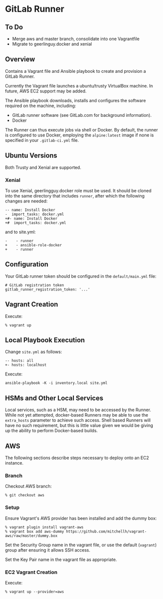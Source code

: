 # GitLab Runner

## To Do

* Merge aws and master branch, consolidate into one Vagrantfile
* Migrate to geerlinguy.docker and xenial

## Overview

Contains a Vagrant file and Ansible playbook to create and provision a GitLab Runner.

Currently the Vagrant file launches a ubuntu/trusty VirtualBox machine. In future, AWS EC2 support
may be added.

The Ansible playbook downloads, installs and configures the software required on the machine, including:

* GitLab runner software (see GitLab.com for background information).
* Docker

The Runner can thus execute jobs via shell or Docker. By default, the runner is configured to use Docker, employing
the ```alpine:latest``` image if none is specified in your ```.gitlab-ci.yml``` file.

## Ubuntu Versions

Both Trusty and Xenial are supported.

### Xenial

To use Xenial, geerlingguy.docker role must be used. It should be cloned into the same directory that includes ```runner```,
after which the following changes are needed:

```
-- name: Install Docker
-  import_tasks: docker.yml
+#- name: Install Docker
+#  import_tasks: docker.yml
```
and to site.yml:
```
-    - runner
+    - ansible-role-docker
+    - runner
```

## Configuration

Your GitLab runner token should be configured in the ```default/main.yml``` file:

```
# GitLab registration token
gitlab_runner_registration_token: '...'
```

## Vagrant Creation

Execute:

```
% vagrant up
```

## Local Playbook Execution

Change ```site.yml``` as follows:

```
-- hosts: all
+- hosts: localhost
```

Execute:

```
ansible-playbook -K -i inventory.local site.yml 
```

## HSMs and Other Local Services

Local services, such as a HSM, may need to be accessed by the Runner. While
not yet attempted, docker-based Runners may be able to use the ```extra_hosts``` parameter
to achieve such access. Shell based Runners will have no such requirement, but this is
little value given we would be giving up the ability to perform Docker-based builds.

## AWS

The following sections describe steps necessary to deploy onto an EC2 instance.

### Branch

Checkout AWS branch:
```
% git checkout aws
```

### Setup

Ensure Vagrant's AWS provider has been installed and add the dummy box:
```
% vagrant plugin install vagrant-aws
% vagrant box add aws-dummy https://github.com/mitchellh/vagrant-aws/raw/master/dummy.box
```

Set the Security Group name in the vagrant file, or use the default (```vagrant```) group after
ensuring it allows SSH access.

Set the Key Pair name in the vagrant file as appropriate.

### EC2 Vagrant Creation

Execute:
```
% vagrant up --provider=aws
```
